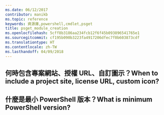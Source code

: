```yaml
---
ms.date: 06/12/2017
contributor: manikb
ms.topic: reference
keywords: 資源庫,powershell,cmdlet,psget
title: psget_module_creation
ms.openlocfilehash: 5cff8b3186aa234fcb12f6f45b093896541765e1
ms.sourcegitcommit: cf195b090b3223fa4917206dfec7f0b603873cdf
ms.translationtype: HT
ms.contentlocale: zh-TW
ms.lasthandoff: 04/09/2018
---
```

## <a name="when-to-include-a-project-site-license-url-custom-icon"></a><span data-ttu-id="307c2-103">何時包含專案網站、授權 URL、自訂圖示？</span><span class="sxs-lookup"><span data-stu-id="307c2-103">When to include a project site, license URL, custom icon?</span></span>


## <a name="what-is-minimum-powershell-version"></a><span data-ttu-id="307c2-104">什麼是最小 PowerShell 版本？</span><span class="sxs-lookup"><span data-stu-id="307c2-104">What is minimum PowerShell version?</span></span>